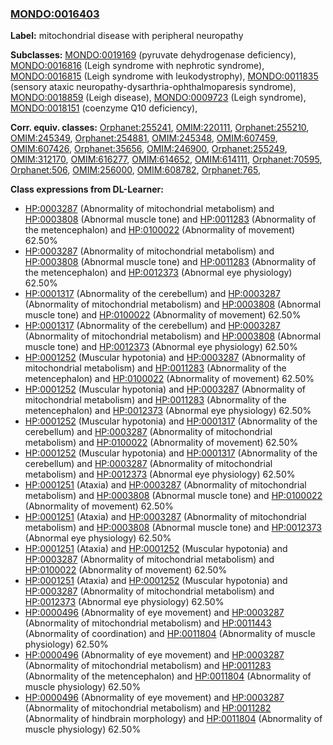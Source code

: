
### [MONDO:0016403](http://purl.obolibrary.org/obo/MONDO_0016403)
**Label:** mitochondrial disease with peripheral neuropathy

**Subclasses:** [MONDO:0019169](http://purl.obolibrary.org/obo/MONDO_0019169) (pyruvate dehydrogenase deficiency), [MONDO:0016816](http://purl.obolibrary.org/obo/MONDO_0016816) (Leigh syndrome with nephrotic syndrome), [MONDO:0016815](http://purl.obolibrary.org/obo/MONDO_0016815) (Leigh syndrome with leukodystrophy), [MONDO:0011835](http://purl.obolibrary.org/obo/MONDO_0011835) (sensory ataxic neuropathy-dysarthria-ophthalmoparesis syndrome), [MONDO:0018859](http://purl.obolibrary.org/obo/MONDO_0018859) (Leigh disease), [MONDO:0009723](http://purl.obolibrary.org/obo/MONDO_0009723) (Leigh syndrome), [MONDO:0018151](http://purl.obolibrary.org/obo/MONDO_0018151) (coenzyme Q10 deficiency), 

**Corr. equiv. classes:** [Orphanet:255241](http://www.orpha.net/ORDO/Orphanet_255241), [OMIM:220111](http://purl.obolibrary.org/obo/OMIM_220111), [Orphanet:255210](http://www.orpha.net/ORDO/Orphanet_255210), [OMIM:245349](http://purl.obolibrary.org/obo/OMIM_245349), [Orphanet:254881](http://www.orpha.net/ORDO/Orphanet_254881), [OMIM:245348](http://purl.obolibrary.org/obo/OMIM_245348), [OMIM:607459](http://purl.obolibrary.org/obo/OMIM_607459), [OMIM:607426](http://purl.obolibrary.org/obo/OMIM_607426), [Orphanet:35656](http://www.orpha.net/ORDO/Orphanet_35656), [OMIM:246900](http://purl.obolibrary.org/obo/OMIM_246900), [Orphanet:255249](http://www.orpha.net/ORDO/Orphanet_255249), [OMIM:312170](http://purl.obolibrary.org/obo/OMIM_312170), [OMIM:616277](http://purl.obolibrary.org/obo/OMIM_616277), [OMIM:614652](http://purl.obolibrary.org/obo/OMIM_614652), [OMIM:614111](http://purl.obolibrary.org/obo/OMIM_614111), [Orphanet:70595](http://www.orpha.net/ORDO/Orphanet_70595), [Orphanet:506](http://www.orpha.net/ORDO/Orphanet_506), [OMIM:256000](http://purl.obolibrary.org/obo/OMIM_256000), [OMIM:608782](http://purl.obolibrary.org/obo/OMIM_608782), [Orphanet:765](http://www.orpha.net/ORDO/Orphanet_765), 

**Class expressions from DL-Learner:**

- [HP:0003287](http://purl.obolibrary.org/obo/HP_0003287) (Abnormality of mitochondrial metabolism) and [HP:0003808](http://purl.obolibrary.org/obo/HP_0003808) (Abnormal muscle tone) and [HP:0011283](http://purl.obolibrary.org/obo/HP_0011283) (Abnormality of the metencephalon) and [HP:0100022](http://purl.obolibrary.org/obo/HP_0100022) (Abnormality of movement) 62.50%
- [HP:0003287](http://purl.obolibrary.org/obo/HP_0003287) (Abnormality of mitochondrial metabolism) and [HP:0003808](http://purl.obolibrary.org/obo/HP_0003808) (Abnormal muscle tone) and [HP:0011283](http://purl.obolibrary.org/obo/HP_0011283) (Abnormality of the metencephalon) and [HP:0012373](http://purl.obolibrary.org/obo/HP_0012373) (Abnormal eye physiology) 62.50%
- [HP:0001317](http://purl.obolibrary.org/obo/HP_0001317) (Abnormality of the cerebellum) and [HP:0003287](http://purl.obolibrary.org/obo/HP_0003287) (Abnormality of mitochondrial metabolism) and [HP:0003808](http://purl.obolibrary.org/obo/HP_0003808) (Abnormal muscle tone) and [HP:0100022](http://purl.obolibrary.org/obo/HP_0100022) (Abnormality of movement) 62.50%
- [HP:0001317](http://purl.obolibrary.org/obo/HP_0001317) (Abnormality of the cerebellum) and [HP:0003287](http://purl.obolibrary.org/obo/HP_0003287) (Abnormality of mitochondrial metabolism) and [HP:0003808](http://purl.obolibrary.org/obo/HP_0003808) (Abnormal muscle tone) and [HP:0012373](http://purl.obolibrary.org/obo/HP_0012373) (Abnormal eye physiology) 62.50%
- [HP:0001252](http://purl.obolibrary.org/obo/HP_0001252) (Muscular hypotonia) and [HP:0003287](http://purl.obolibrary.org/obo/HP_0003287) (Abnormality of mitochondrial metabolism) and [HP:0011283](http://purl.obolibrary.org/obo/HP_0011283) (Abnormality of the metencephalon) and [HP:0100022](http://purl.obolibrary.org/obo/HP_0100022) (Abnormality of movement) 62.50%
- [HP:0001252](http://purl.obolibrary.org/obo/HP_0001252) (Muscular hypotonia) and [HP:0003287](http://purl.obolibrary.org/obo/HP_0003287) (Abnormality of mitochondrial metabolism) and [HP:0011283](http://purl.obolibrary.org/obo/HP_0011283) (Abnormality of the metencephalon) and [HP:0012373](http://purl.obolibrary.org/obo/HP_0012373) (Abnormal eye physiology) 62.50%
- [HP:0001252](http://purl.obolibrary.org/obo/HP_0001252) (Muscular hypotonia) and [HP:0001317](http://purl.obolibrary.org/obo/HP_0001317) (Abnormality of the cerebellum) and [HP:0003287](http://purl.obolibrary.org/obo/HP_0003287) (Abnormality of mitochondrial metabolism) and [HP:0100022](http://purl.obolibrary.org/obo/HP_0100022) (Abnormality of movement) 62.50%
- [HP:0001252](http://purl.obolibrary.org/obo/HP_0001252) (Muscular hypotonia) and [HP:0001317](http://purl.obolibrary.org/obo/HP_0001317) (Abnormality of the cerebellum) and [HP:0003287](http://purl.obolibrary.org/obo/HP_0003287) (Abnormality of mitochondrial metabolism) and [HP:0012373](http://purl.obolibrary.org/obo/HP_0012373) (Abnormal eye physiology) 62.50%
- [HP:0001251](http://purl.obolibrary.org/obo/HP_0001251) (Ataxia) and [HP:0003287](http://purl.obolibrary.org/obo/HP_0003287) (Abnormality of mitochondrial metabolism) and [HP:0003808](http://purl.obolibrary.org/obo/HP_0003808) (Abnormal muscle tone) and [HP:0100022](http://purl.obolibrary.org/obo/HP_0100022) (Abnormality of movement) 62.50%
- [HP:0001251](http://purl.obolibrary.org/obo/HP_0001251) (Ataxia) and [HP:0003287](http://purl.obolibrary.org/obo/HP_0003287) (Abnormality of mitochondrial metabolism) and [HP:0003808](http://purl.obolibrary.org/obo/HP_0003808) (Abnormal muscle tone) and [HP:0012373](http://purl.obolibrary.org/obo/HP_0012373) (Abnormal eye physiology) 62.50%
- [HP:0001251](http://purl.obolibrary.org/obo/HP_0001251) (Ataxia) and [HP:0001252](http://purl.obolibrary.org/obo/HP_0001252) (Muscular hypotonia) and [HP:0003287](http://purl.obolibrary.org/obo/HP_0003287) (Abnormality of mitochondrial metabolism) and [HP:0100022](http://purl.obolibrary.org/obo/HP_0100022) (Abnormality of movement) 62.50%
- [HP:0001251](http://purl.obolibrary.org/obo/HP_0001251) (Ataxia) and [HP:0001252](http://purl.obolibrary.org/obo/HP_0001252) (Muscular hypotonia) and [HP:0003287](http://purl.obolibrary.org/obo/HP_0003287) (Abnormality of mitochondrial metabolism) and [HP:0012373](http://purl.obolibrary.org/obo/HP_0012373) (Abnormal eye physiology) 62.50%
- [HP:0000496](http://purl.obolibrary.org/obo/HP_0000496) (Abnormality of eye movement) and [HP:0003287](http://purl.obolibrary.org/obo/HP_0003287) (Abnormality of mitochondrial metabolism) and [HP:0011443](http://purl.obolibrary.org/obo/HP_0011443) (Abnormality of coordination) and [HP:0011804](http://purl.obolibrary.org/obo/HP_0011804) (Abnormality of muscle physiology) 62.50%
- [HP:0000496](http://purl.obolibrary.org/obo/HP_0000496) (Abnormality of eye movement) and [HP:0003287](http://purl.obolibrary.org/obo/HP_0003287) (Abnormality of mitochondrial metabolism) and [HP:0011283](http://purl.obolibrary.org/obo/HP_0011283) (Abnormality of the metencephalon) and [HP:0011804](http://purl.obolibrary.org/obo/HP_0011804) (Abnormality of muscle physiology) 62.50%
- [HP:0000496](http://purl.obolibrary.org/obo/HP_0000496) (Abnormality of eye movement) and [HP:0003287](http://purl.obolibrary.org/obo/HP_0003287) (Abnormality of mitochondrial metabolism) and [HP:0011282](http://purl.obolibrary.org/obo/HP_0011282) (Abnormality of hindbrain morphology) and [HP:0011804](http://purl.obolibrary.org/obo/HP_0011804) (Abnormality of muscle physiology) 62.50%


